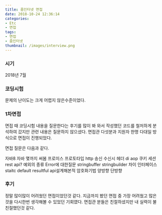```yaml
---
title: 줌인터넷 면접
date: 2018-10-24 12:36:14
categories:
- Etc
- 면접
tags:
- 면접
- 줌인터넷
thumbnail: /images/interview.png
---
```

### 시기
2018년 7월

### 코딩시험
문제의 난이도는 크게 어렵지 않은수준이었다.

### 1차면접
면접 때 코딩시험 내용을 질문한다는 후기를 많이 봐 와서 작성했던 코드를 철저하게 분석하여 갔지만 관련 내용은 질문하지 않으셨다.
면접관 다섯분과 지원자 한명 다대일 방식으로 면접이 진행되었다.

면접 질문은 다음과 같다.

자바8
자바 몇까지 써봄
프로미스
프로토타입
http 송신 수신시 헤더
di
aop
쿠키 세션
rest api?
예외의 종류 Error에 대한질문
stringbuffer stringbuilder 차이
인터페이스 staitc default
resultful api설계해본적
암호화기법
양방향 단방향

### 후기
정말 많이많이 어려웠던 면접이었던것 같다. 지금까지 봤던 면접 중 가장 어려웠고 많은것을 다시한번 생각해볼 수 있었던 기회였다. 면접관 분들은 친절하셨지만 내 실력이 불친절했던것 같다.   
